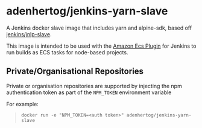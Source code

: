 # adenhertog/jenkins-yarn-slave

A Jenkins docker slave image that includes yarn and alpine-sdk, based off [jenkins/jnlp-slave](https://github.com/jenkinsci/docker-jnlp-slave).

This image is intended to be used with the [Amazon Ecs Plugin](https://wiki.jenkins.io/display/JENKINS/Amazon+EC2+Container+Service+Plugin) for Jenkins to run builds as ECS tasks for node-based projects.

## Private/Organisational Repositories

Private or organisation repositories are supported by injecting the npm authentication token as part of the `NPM_TOKEN` environment variable

For example:

> `docker run -e "NPM_TOKEN=<auth token>" adenhertog/jenkins-yarn-slave`
